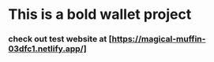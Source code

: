 # This is a bold wallet project
### check out test website at [https://magical-muffin-03dfc1.netlify.app/]